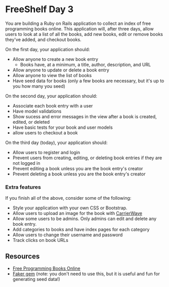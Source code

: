# FreeShelf Day 3

You are building a Ruby on Rails application to collect an index of free programming books online. This application will, after three days, allow users to look at a list of all the books, add new books, edit or remove books they've added, and checkout books.

On the first day, your application should:

- Allow anyone to create a new book entry
  - Books have, at a minimum, a title, author, description, and URL
- Allow anyone to update or delete a book entry
- Allow anyone to view the list of books
- Have seed data for books (only a few books are necessary, but it's up to you how many you seed)

On the second day, your application should:

- Associate each book entry with a user
- Have model validations
- Show sucess and error messages in the view after a book is created, edited, or deleted
- Have basic tests for your book and user models
- allow users to checkout a book

On the third day (today), your application should:

- Allow users to register and login
- Prevent users from creating, editing, or deleting book entries if they are not logged in
- Prevent editing a book unless you are the book entry's creator
- Prevent deleting a book unless you are the book entry's creator

### Extra features

If you finish all of the above, consider some of the following:

- Style your application with your own CSS or Bootstrap.
- Allow users to upload an image for the book with [CarrierWave](https://code.tutsplus.com/tutorials/rails-image-upload-using-carrierwave-in-a-rails-app--cms-25183)
- Allow some users to be admins. Only admins can edit and delete any book entry.
- Add categories to books and have index pages for each category
- Allow users to change their username and password
- Track clicks on book URLs

## Resources

- [Free Programming Books Online](https://github.com/EbookFoundation/free-programming-books/blob/master/free-programming-books.md)
- [Faker gem](https://github.com/stympy/faker) (note: you don't need to use this, but it is useful and fun for generating seed data!)